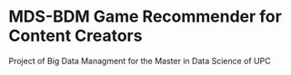 # MDS-BDM Game Recommender for Content Creators

Project of Big Data Managment for the Master in Data Science of UPC 


